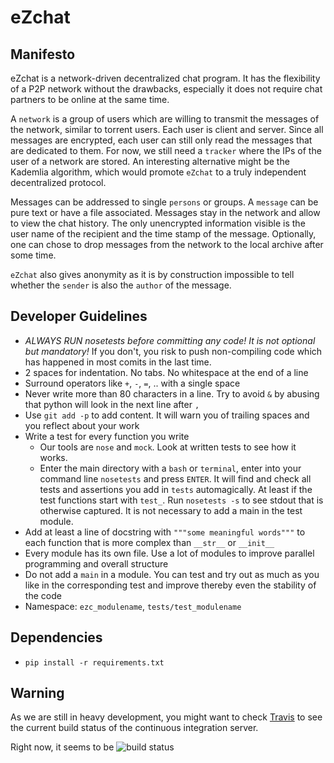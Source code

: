 eZchat
=======
Manifesto
--------------------------------------------------------------------------------
eZchat is a network-driven decentralized chat program.
It has the flexibility of a P2P network without the drawbacks,
especially it does not require chat partners to be online at the same time.

A `network` is a group of users which are willing to transmit the messages of
the network, similar to torrent users.
Each user is client and server.
Since all messages are encrypted, each user can still only read the messages
that are dedicated to them.
For now, we still need a `tracker` where the IPs of the user of a network are
stored.
An interesting alternative might be the Kademlia algorithm, which would promote
`eZchat` to a truly independent decentralized protocol.

Messages can be addressed to single `persons` or groups.
A `message` can be pure text or have a file associated.
Messages stay in the network and allow to view the chat history.
The only unencrypted information visible is the user name of the recipient and
the time stamp of the message.
Optionally, one can chose to drop messages from the network to the local archive
after some time.

`eZchat` also gives anonymity as it is by construction impossible to tell
whether the `sender` is also the `author` of the message.

Developer Guidelines
--------------------------------------------------------------------------------
- _ALWAYS RUN nosetests before committing any code! It is not optional but
  mandatory!_ If you don't, you risk to push non-compiling code which has
  happened in most comits in the last time.
- 2 spaces for indentation. No tabs. No whitespace at the end of a line
- Surround operators like `+`, `-`, `=`, .. with a single space
- Never write more than 80 characters in a line. Try to avoid `&` by abusing
  that python will look in the next line after `,`
- Use `git add -p` to add content. It will warn you of trailing spaces and you
  reflect about your work
- Write a test for every function you write
    - Our tools are `nose` and `mock`. Look at written tests to see how it
    works.
    - Enter the main directory with a `bash` or `terminal`, enter into your
    command line `nosetests` and press `ENTER`. It will find and check all tests
    and assertions you add in `tests` automagically. At least if the test
    functions start with `test_`. Run `nosetests -s` to see stdout that is
    otherwise captured. It is not necessary to add a main in the test module.
- Add at least a line of docstring with `"""some meaningful words"""` to each
  function that is more complex than `__str__` or `__init__`
- Every module has its own file. Use a lot of modules to improve parallel
  programming and overall structure
- Do not add a `main` in a module. You can test and try out as much as you like
  in the corresponding test and improve thereby even the stability of the code
- Namespace: `ezc_modulename`, `tests/test_modulename`

Dependencies
--------------------------------------------------------------------------------
- `pip install -r requirements.txt`

Warning
--------------------------------------------------------------------------------
As we are still in heavy development, you might want to check
[Travis](https://travis-ci.org/gsec/eZchat) to see the current build status of
the continuous integration server.

Right now, it seems to be
![build status](https://travis-ci.org/gsec/eZchat.svg?branch=master)
